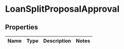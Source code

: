 # LoanSplitProposalApproval

## Properties
Name | Type | Description | Notes
------------ | ------------- | ------------- | -------------
